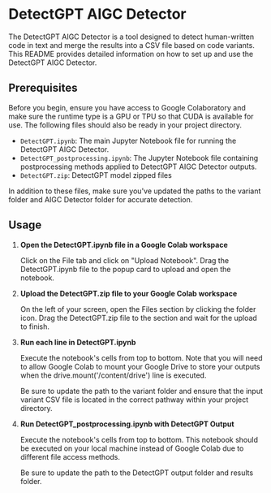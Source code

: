 # DetectGPT AIGC Detector

The DetectGPT AIGC Detector is a tool designed to detect human-written code in text and merge the results into a CSV file based on code variants. This README provides detailed information on how to set up and use the DetectGPT AIGC Detector.

## Prerequisites

Before you begin, ensure you have access to Google Colaboratory and make sure the runtime type is a GPU or TPU so that CUDA is available for use. The following files should also be ready in your project directory.

- `DetectGPT.ipynb`: The main Jupyter Notebook file for running the DetectGPT AIGC Detector.
- `DetectGPT_postprocessing.ipynb`: The Jupyter Notebook file containing postprocessing methods applied to DetectGPT AIGC Detector outputs.
- `DetectGPT.zip`: DetectGPT model zipped files

In addition to these files, make sure you've updated the paths to the variant folder and AIGC Detector folder for accurate detection.

## Usage

1. **Open the DetectGPT.ipynb file in a Google Colab workspace**
    
    Click on the File tab and click on "Upload Notebook". Drag the DetectGPT.ipynb file to the popup card to upload and open the notebook.

2. **Upload the DetectGPT.zip file to your Google Colab workspace**

    On the left of your screen, open the Files section by clicking the folder icon. Drag the DetectGPT.zip file to the section and wait for the upload to finish.  

3. **Run each line in DetectGPT.ipynb**

    Execute the notebook's cells from top to bottom. Note that you will need to allow Google Colab to mount your Google Drive to store your outputs when the drive.mount('/content/drive') line is executed. 
    
    Be sure to update the path to the variant folder and ensure that the input variant CSV file is located in the correct pathway within your project directory.

4. **Run DetectGPT_postprocessing.ipynb with DetectGPT Output**

    Execute the notebook's cells from top to bottom. This notebook should be executed on your local machine instead of Google Colab due to different file access methods.
    
    Be sure to update the path to the DetectGPT output folder and results folder.

